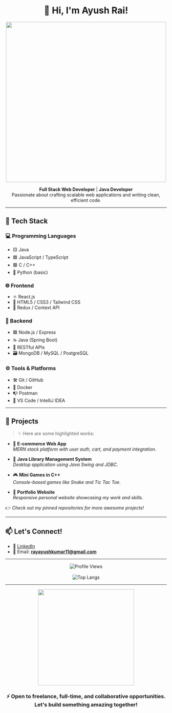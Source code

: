<h1 align="center">👋 Hi, I'm Ayush Rai!</h1>

<p align="center">
  <img src="https://user-images.githubusercontent.com/74038190/225813708-98b745f2-7d22-48cf-9150-083f1b00d6c9.gif" width="500"/>
</p>

<p align="center">
  <b>Full Stack Web Developer</b> | <b>Java Developer</b> <br>
  Passionate about crafting scalable web applications and writing clean, efficient code.
</p>

---

## 🚀 Tech Stack

### 💻 Programming Languages
- 🟨 Java
- 🟦 JavaScript / TypeScript
- 🟪 C / C++
- 🐍 Python (basic)

### 🌐 Frontend
- ⚛️ React.js
- 🎨 HTML5 / CSS3 / Tailwind CSS
- 🧠 Redux / Context API

### 🔧 Backend
- 🟩 Node.js / Express
- ☕ Java (Spring Boot)
- 🔗 RESTful APIs
- 🗃️ MongoDB / MySQL / PostgreSQL

### ⚙️ Tools & Platforms
- 🛠️ Git / GitHub
- 🐳 Docker
- 📭 Postman
- 🧠 VS Code / IntelliJ IDEA

---

## 📂 Projects

> ✨ Here are some highlighted works:

- 🛒 **E-commerce Web App**  
  *MERN stack platform with user auth, cart, and payment integration.*

- 📘 **Java Library Management System**  
  *Desktop application using Java Swing and JDBC.*

- 🎮 **Mini Games in C++**  
  *Console-based games like Snake and Tic Tac Toe.*

- 🧠 **Portfolio Website**  
  *Responsive personal website showcasing my work and skills.*

👉 *Check out my pinned repositories for more awesome projects!*

---

## 📫 Let's Connect!

- 💼 [LinkedIn](https://www.linkedin.com/in/ayush-ray-960390294)
- 💌 Email: **rayayushkumar11@gmail.com**

---

<p align="center">
  <img src="https://komarev.com/ghpvc/?username=ujjwalrai17&color=green" alt="Profile Views"/>
  <br><br>
  <img src="https://github-readme-stats.vercel.app/api/top-langs/?username=ayussshhrai&hide=c,html&layout=compact&theme=radical" alt="Top Langs"/>
</p>

---

<p align="center">
  <img src="https://media.giphy.com/media/ZVik7pBtu9dNS/giphy.gif" width="300"/>
</p>

<h3 align="center">⚡ Open to freelance, full-time, and collaborative opportunities.<br> Let's build something amazing together!</h3>
